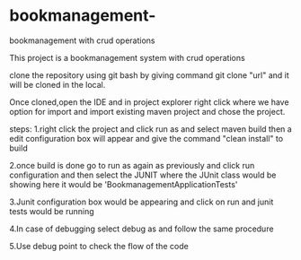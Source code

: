 # bookmanagement-
bookmanagement with crud operations

This project is a bookmanagement system with crud operations

clone the repository  using git bash by giving command  git clone "url" and it will be cloned in the local.

Once cloned,open the IDE and in project explorer right click where we have option for import and import existing maven project and chose the project.


steps:
1.right click the project and click run as and select maven build then a edit configuration box will appear and give the command "clean install" to build 


2.once build is done go to run as again as previously and click run configuration and then select the JUNIT where the JUnit class would be showing here it would be 'BookmanagementApplicationTests'


3.Junit configuration box would be appearing and click on run and junit tests would be running 


4.In case of debugging select debug as and follow the same procedure

5.Use debug point to check the flow of the code

